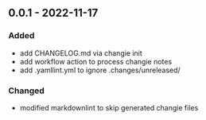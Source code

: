 ## 0.0.1 - 2022-11-17
### Added
* add CHANGELOG.md via changie init
* add workflow action to process changie notes
* add .yamllint.yml to ignore .changes/unreleased/
### Changed
* modified markdownlint to skip generated changie files
